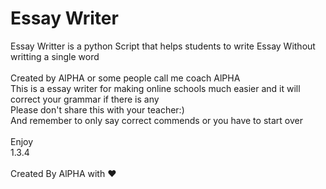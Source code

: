 # Essay Writer
 Essay Writter is a python Script that helps students to write Essay Without writting a single word<br/>
<br/>
Created by AlPHA or some people call me coach AlPHA<br/>
This is a essay writer for making online schools much easier and it will correct your grammar if there is any<br/>
Please don't share this with your teacher:)<br/>
And remember to only say correct commends or you have to start over<br/>
<br/>
Enjoy<br/>
1.3.4<br/>
<br/>
Created By AlPHA with ❤️
